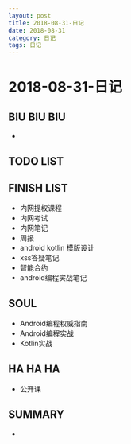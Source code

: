 ```yaml
---
layout: post
title: 2018-08-31-日记
date: 2018-08-31
category: 日记
tags: 日记
---
```

# 2018-08-31-日记
## BIU BIU BIU
+ 
 
## TODO LIST


 
## FINISH LIST
+ 内网提权课程  
+ 内网考试  
+ 内网笔记  
+ 周报  
+ android kotlin 模版设计  
+ xss答疑笔记  
+ 智能合约  
+ android编程实战笔记   
 
## SOUL
+ Android编程权威指南
+ Android编程实战
+ Kotlin实战
 
## HA HA HA
+ 公开课
 
## SUMMARY
+ 
 
